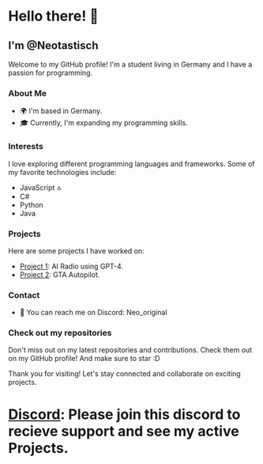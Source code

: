 # Hello there! 👋
## I'm @Neotastisch

Welcome to my GitHub profile! I'm a student living in Germany and I have a passion for programming.


### About Me
- 🌍 I'm based in Germany.
- 🎓 Currently, I'm expanding my programming skills.

### Interests
I love exploring different programming languages and frameworks. Some of my favorite technologies include:
- JavaScript 🔝
- C#
- Python
- Java

### Projects
Here are some projects I have worked on:
- [Project 1](https://github.com/Neotastisch/AIRadio): AI Radio using GPT-4.
- [Project 2](https://github.com/Neotastisch/Autopilot): GTA Autopilot.

### Contact
- 💬 You can reach me on Discord: Neo_original

### Check out my repositories
Don't miss out on my latest repositories and contributions. Check them out on my GitHub profile!
And make sure to star :D

Thank you for visiting! Let's stay connected and collaborate on exciting projects.

# [Discord](https://discord.gg/pZKFGWVvfF): Please join this discord to recieve support and see my active Projects.


